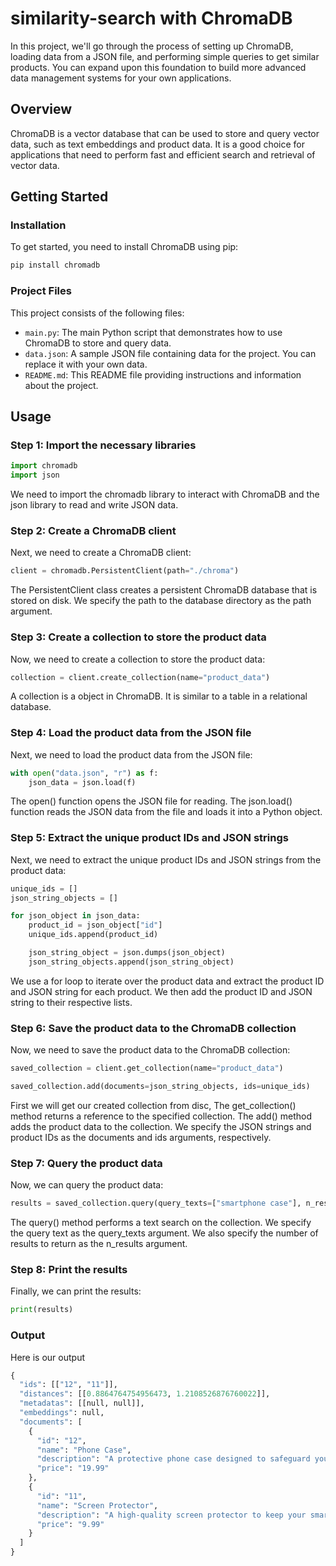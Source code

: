 # similarity-search with ChromaDB

In this project, we'll go through the process of setting up ChromaDB, loading data from a JSON file, and performing simple queries to get similar products. You can expand upon this foundation to build more advanced data management systems for your own applications.

## Overview

ChromaDB is a vector database that can be used to store and query vector data, such as text embeddings and product data. It is a good choice for applications that need to perform fast and efficient search and retrieval of vector data.

## Getting Started

### Installation

To get started, you need to install ChromaDB using pip:

```bash
pip install chromadb
```

### Project Files

This project consists of the following files:

- `main.py`: The main Python script that demonstrates how to use ChromaDB to store and query data.
- `data.json`: A sample JSON file containing data for the project. You can replace it with your own data.
- `README.md`: This README file providing instructions and information about the project.

## Usage

### Step 1: Import the necessary libraries

```python
import chromadb
import json
```
We need to import the chromadb library to interact with ChromaDB and the json library to read and write JSON data.

### Step 2: Create a ChromaDB client

Next, we need to create a ChromaDB client:

```python
client = chromadb.PersistentClient(path="./chroma")
```

The PersistentClient class creates a persistent ChromaDB database that is stored on disk. We specify the path to the database directory as the path argument.

### Step 3: Create a collection to store the product data

Now, we need to create a collection to store the product data:

```python
collection = client.create_collection(name="product_data")
```

A collection is a object in ChromaDB. It is similar to a table in a relational database.

### Step 4: Load the product data from the JSON file

Next, we need to load the product data from the JSON file:

```python
with open("data.json", "r") as f:
    json_data = json.load(f)
```

The open() function opens the JSON file for reading. The json.load() function reads the JSON data from the file and loads it into a Python object.

### Step 5: Extract the unique product IDs and JSON strings

Next, we need to extract the unique product IDs and JSON strings from the product data:

```python
unique_ids = []
json_string_objects = []

for json_object in json_data:
    product_id = json_object["id"]
    unique_ids.append(product_id)

    json_string_object = json.dumps(json_object)
    json_string_objects.append(json_string_object)
```
We use a for loop to iterate over the product data and extract the product ID and JSON string for each product. We then add the product ID and JSON string to their respective lists.

### Step 6: Save the product data to the ChromaDB collection

Now, we need to save the product data to the ChromaDB collection:

```python
saved_collection = client.get_collection(name="product_data")

saved_collection.add(documents=json_string_objects, ids=unique_ids)
```
First we will get our created collection from disc, The get_collection() method returns a reference to the specified collection. The add() method adds the product data to the collection. We specify the JSON strings and product IDs as the documents and ids arguments, respectively.

### Step 7: Query the product data

Now, we can query the product data:

```python
results = saved_collection.query(query_texts=["smartphone case"], n_results=2)
```
The query() method performs a text search on the collection. We specify the query text as the query_texts argument. We also specify the number of results to return as the n_results argument.

### Step 8: Print the results

Finally, we can print the results:

```python
print(results)
```

### Output

Here is our output

```python
{
  "ids": [["12", "11"]],
  "distances": [[0.8864764754956473, 1.2108526876760022]],
  "metadatas": [[null, null]],
  "embeddings": null,
  "documents": [
    {
      "id": "12",
      "name": "Phone Case",
      "description": "A protective phone case designed to safeguard your smartphone from drops and impacts.",
      "price": "19.99"
    },
    {
      "id": "11",
      "name": "Screen Protector",
      "description": "A high-quality screen protector to keep your smartphone's display safe.",
      "price": "9.99"
    }
  ]
}
```
